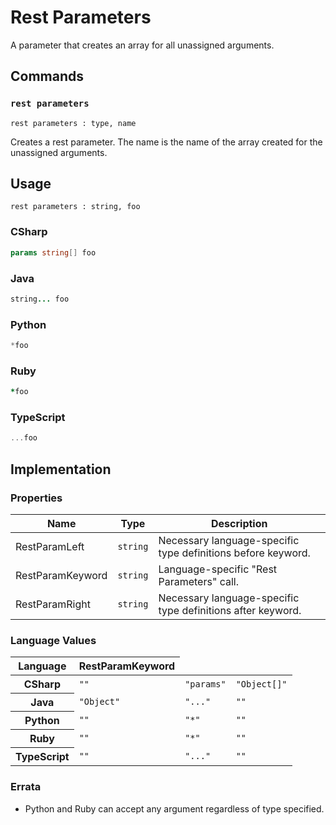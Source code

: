 # Rest Parameters

A parameter that creates an array for all unassigned arguments.


## Commands

### `rest parameters`

`rest parameters : type, name`

Creates a rest parameter.
The name is the name of the array created for the unassigned arguments.

## Usage

```gls
rest parameters : string, foo
```

### CSharp

```csharp
params string[] foo
```

### Java

```java
string... foo
```
### Python

```python
*foo
```

### Ruby

```ruby
*foo
```

### TypeScript

```typescript
...foo
```


## Implementation

### Properties

<table>
    <thead>
        <th>Name</th>
        <th>Type</th>
        <th>Description</th>
    </thead>
    <tbody>
        <tr>
            <td>RestParamLeft</td>
            <td><code>string</code></td>
            <td>Necessary language-specific type definitions before keyword.</td>
        </tr>
        <tr>
            <td>RestParamKeyword</td>
            <td><code>string</code></td>
            <td>Language-specific "Rest Parameters" call.</td>
        </tr>
        <tr>
            <td>RestParamRight</td>
            <td><code>string</code></td>
            <td>Necessary language-specific type definitions after keyword.</td>
        </tr>
    </tbody>
</table>

### Language Values

<table>
    <thead>
        <th>Language</th>
        <th>RestParamKeyword</th>
    </thead>
    <tbody>
        <tr>
            <th>CSharp</th>
            <td><code>""</code></td>
            <td><code>"params"</code></td>
            <td><code>"Object[]"</code></td>
        </tr>
        <tr>
            <th>Java</th>
            <td><code>"Object"</code></td>
            <td><code>"..."</code></td>
            <td><code>""</code></td>
        </tr>
        <tr>
            <th>Python</th>
            <td><code>""</code></td>
            <td><code>"*"</code></td>
            <td><code>""</code></td>
        </tr>
        <tr>
            <th>Ruby</th>
            <td><code>""</code></td>
            <td><code>"*"</code></td>
            <td><code>""</code></td>
        </tr>
        <tr>
            <th>TypeScript</th>
            <td><code>""</code></td>
            <td><code>"..."</code></td>
            <td><code>""</code></td>
        </tr>
    </tbody>
</table>

### Errata

* Python and Ruby can accept any argument regardless of type specified.
